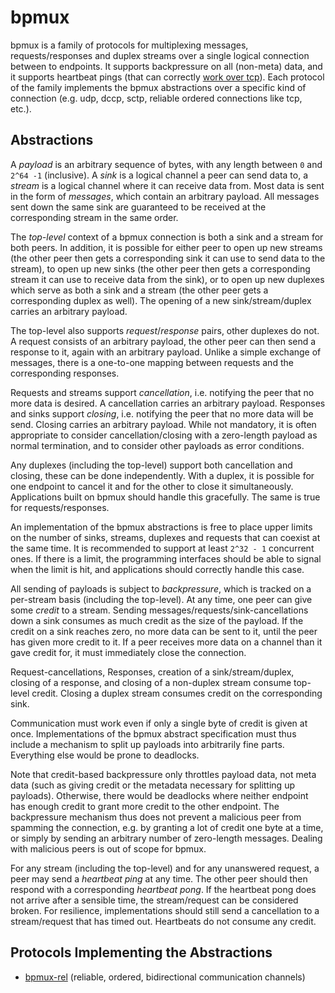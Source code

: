# bpmux

bpmux is a family of protocols for multiplexing messages, requests/responses and duplex streams over a single logical connection between to endpoints. It supports backpressure on all (non-meta) data, and it supports heartbeat pings (that can correctly [work over tcp](http://250bpm.com/blog:22)). Each protocol of the family implements the bpmux abstractions over a specific kind of connection (e.g. udp, dccp, sctp, reliable ordered connections like tcp, etc.).

## Abstractions

A *payload* is an arbitrary sequence of bytes, with any length between `0` and `2^64 -1` (inclusive). A *sink* is a logical channel a peer can send data to, a *stream* is a logical channel where it can receive data from. Most data is sent in the form of *messages*, which contain an arbitrary payload. All messages sent down the same sink are guaranteed to be received at the corresponding stream in the same order.

The *top-level* context of a bpmux connection is both a sink and a stream for both peers. In addition, it is possible for either peer to open up new streams (the other peer then gets a corresponding sink it can use to send data to the stream), to open up new sinks (the other peer then gets a corresponding stream it can use to receive data from the sink), or to open up new duplexes which serve as both a sink and a stream (the other peer gets a corresponding duplex as well). The opening of a new sink/stream/duplex carries an arbitrary payload.

The top-level also supports *request*/*response* pairs, other duplexes do not. A request consists of an arbitrary payload, the other peer can then send a response to it, again with an arbitrary payload. Unlike a simple exchange of messages, there is a one-to-one mapping between requests and the corresponding responses.

Requests and streams support *cancellation*, i.e. notifying the peer that no more data is desired. A cancellation carries an arbitrary payload. Responses and sinks support *closing*, i.e. notifying the peer that no more data will be send. Closing carries an arbitrary payload. While not mandatory, it is often appropriate to consider cancellation/closing with a zero-length payload as normal termination, and to consider other payloads as error conditions.

Any duplexes (including the top-level) support both cancellation and closing, these can be done independently. With a duplex, it is possible for one endpoint to cancel it and for the other to close it simultaneously. Applications built on bpmux should handle this gracefully. The same is true for requests/responses.

An implementation of the bpmux abstractions is free to place upper limits on the number of sinks, streams, duplexes and requests that can coexist at the same time. It is recommended to support at least `2^32 - 1` concurrent ones. If there is a limit, the programming interfaces should be able to signal when the limit is hit, and applications should correctly handle this case.

All sending of payloads is subject to *backpressure*, which is tracked on a per-stream basis (including the top-level). At any time, one peer can give some *credit* to a stream. Sending messages/requests/sink-cancellations down a sink consumes as much credit as the size of the payload. If the credit on a sink reaches zero, no more data can be sent to it, until the peer has given more credit to it. If a peer receives more data on a channel than it gave credit for, it must immediately close the connection.

Request-cancellations, Responses, creation of a sink/stream/duplex, closing of a response, and closing of a non-duplex stream consume top-level credit. Closing a duplex stream consumes credit on the corresponding sink.

Communication must work even if only a single byte of credit is given at once. Implementations of the bpmux abstract specification must thus include a mechanism to split up payloads into arbitrarily fine parts. Everything else would be prone to deadlocks.

Note that credit-based backpressure only throttles payload data, not meta data (such as giving credit or the metadata necessary for splitting up payloads). Otherwise, there would be deadlocks where neither endpoint has enough credit to grant more credit to the other endpoint. The backpressure mechanism thus does not prevent a malicious peer from spamming the connection, e.g. by granting a lot of credit one byte at a time, or simply by sending an arbitrary number of zero-length messages. Dealing with malicious peers is out of scope for bpmux.

For any stream (including the top-level) and for any unanswered request, a peer may send a *heartbeat ping* at any time. The other peer should then respond with a corresponding *heartbeat pong*. If the heartbeat pong does not arrive after a sensible time, the stream/request can be considered broken. For resilience, implementations should still send a cancellation to a stream/request that has timed out. Heartbeats do not consume any credit.

## Protocols Implementing the Abstractions

- [bpmux-rel](https://github.com/AljoschaMeyer/bpmux-rel) (reliable, ordered, bidirectional communication channels)
